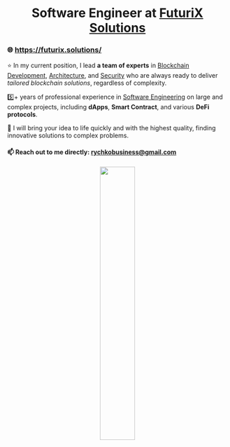 <h1 align="center">
<br/>
Software Engineer at <a href="https://futurix.solutions/" target="blank">FuturiX Solutions</a>
</h1>

<h3>🌐 <a href="https://futurix.solutions/" target="blank">https://futurix.solutions/</a></h3>

⭐ In my current position, I lead <b>a team of experts</b> in <u>Blockchain Development</u>, <u>Architecture</u>, and <u>Security</u> who are always ready to deliver <i>tailored blockchain solutions</i>, regardless of complexity.  

5️⃣+ years of professional experience in <u>Software Engineering</u> on large and complex projects, including <b>dApps</b>, <b>Smart Contract</b>, and various <b>DeFi protocols</b>.  

🎯 I will bring your idea to life quickly and with the highest quality, finding innovative solutions to complex problems.

<h4>📫 Reach out to me directly: <a href="mailto:rychkobusiness@gmail.com" target="blank">rychkobusiness@gmail.com</a></h4>

<p align="center">
<a href="https://futurix.solutions/">
<img style="width: 40%;height: 40%;display: block;margin-left: auto;margin-right: auto;" src="https://github.com/user-attachments/assets/8453e1bd-d421-45be-b03e-0e058c66ea35" />
</a>
</p> 
